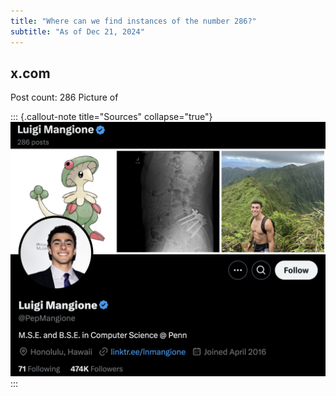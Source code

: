 ```yaml
---
title: "Where can we find instances of the number 286?"
subtitle: "As of Dec 21, 2024"
---
```



## x.com

Post count:  286
Picture of

::: {.callout-note title="Sources" collapse="true"}
![[pepmangione](https://x.com/pepmangione) cover on x](public/pictures/x_cover.png)
:::